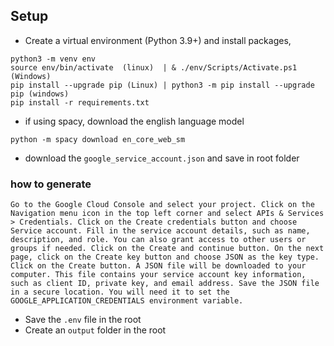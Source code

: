 ## Setup
- Create a virtual environment (Python 3.9+) and install packages,
```{console}
python3 -m venv env
source env/bin/activate  (linux)  | & ./env/Scripts/Activate.ps1 (Windows)
pip install --upgrade pip (Linux) | python3 -m pip install --upgrade pip (windows)
pip install -r requirements.txt
```
- if using spacy, download the english language model
```{console}
python -m spacy download en_core_web_sm
```
- download the `google_service_account.json` and save in root folder
### how to generate
``Go to the Google Cloud Console and select your project.
Click on the Navigation menu icon in the top left corner and select APIs & Services > Credentials.
Click on the Create credentials button and choose Service account.
Fill in the service account details, such as name, description, and role. You can also grant access to other users or groups if needed.
Click on the Create and continue button.
On the next page, click on the Create key button and choose JSON as the key type.
Click on the Create button. A JSON file will be downloaded to your computer. This file contains your service account key information, such as client ID, private key, and email address.
Save the JSON file in a secure location. You will need it to set the GOOGLE_APPLICATION_CREDENTIALS environment variable.``

- Save the `.env` file in the root
- Create an `output` folder in the root